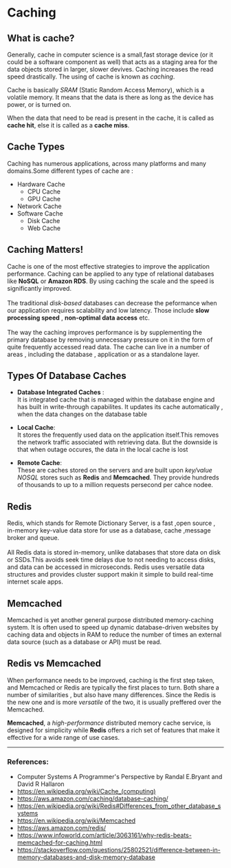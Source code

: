 # Caching

## What is cache?
Generally, cache in computer science is a small,fast storage device (or it could be a software component as well) that acts as a staging area for the data objects stored in larger, slower devives. Caching increases the read speed drastically. The using of cache is known as *caching*.

Cache is basically *SRAM* (Static Random Access Memory), which is a volatile memory. It means that the data is there as long as the device has power, or is turned on. 


When the data that need to be read is present in the cache, it is called as **cache hit**, else it is called as a **cache miss**.

## Cache Types
Caching has numerous applications, across many platforms and many domains.Some different types of cache are :
* Hardware Cache
    * CPU Cache
    * GPU Cache
* Network Cache
* Software Cache
    * Disk Cache
    * Web Cache

## Caching Matters!
Cache is one of the most effective strategies to improve the application performance. Caching can be applied to any type of relational databases like **NoSQL** or **Amazon RDS**.
By using caching the scale and the speed is significantly improved.\
\
The traditional _disk-based_ databases can decrease the peformance when our application requires scalability and low latency. Those include __slow processing speed__ , **non-optimal data access** etc.\
\
The way the caching improves performance is by supplementing the primary database by removing unnecessary pressure on it in the form of quite frequently accessed read data. The cache can live in a number of areas , including the database , application or as a standalone layer.


## Types Of Database Caches
* **Database Integrated Caches** :\
It is integrated cache that is managed within the database engine and has built in write-through capabilites. It updates its cache automatically , when the data changes on the database table




* **Local Cache**:\
It stores the frequently used data on the application itself.This removes the network traffic associated with retrieving data. But the downside is that when outage occures, the data in the local  cache is lost
 

* **Remote Cache**:\
These are caches stored on the servers and are built upon *key/value NOSQL* stores such as **Redis** and **Memcached**. They provide hundreds of thousands to up to a million requests persecond per cahce nodee.


## Redis
Redis, which stands for Remote Dictionary Server, is a fast ,open source , in-memory key-value data store for use as a database, cache ,message broker and queue. \
\
All Redis data is stored in-memory, unlike databases that store data on disk or SSDs.This avoids seek time delays due to not needing to access disks, and data can be accessed in microseconds. Redis uses versatile data structures and provides cluster support makin it simple to build real-time internet scale apps.

## Memcached
Memcached is yet another general purpose distributed memory-caching system. It is often used to speed up dynamic database-driven websites by caching data and objects in RAM to reduce the number of times an external data source (such as a database or API) must be read.

## Redis vs Memcached
When performance needs to be improved, caching is  the first step taken, and Memcached or Redis are typically the first places to turn. Both share a number of similarities , but also have many differences. Since the Redis is the new one and is more *versatile* of the two, it is usually preffered over the Memcached.  
  

**Memcached**, a *high-performance* distributed memory cache service, is designed for simplicity while **Redis** offers a rich set of features that make it effective for a wide range of use cases.  
___
### References:
* Computer Systems A Programmer's Perspective by Randal E.Bryant and David R Hallaron
* https://en.wikipedia.org/wiki/Cache_(computing)
* https://aws.amazon.com/caching/database-caching/
* https://en.wikipedia.org/wiki/Redis#Differences_from_other_database_systems
* https://en.wikipedia.org/wiki/Memcached
* https://aws.amazon.com/redis/
* https://www.infoworld.com/article/3063161/why-redis-beats-memcached-for-caching.html
* https://stackoverflow.com/questions/25802521/difference-between-in-memory-databases-and-disk-memory-database